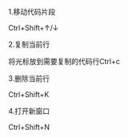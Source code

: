 1.移动代码片段

Ctrl+Shift+↑/↓

2.复制当前行

将光标放到需要复制的代码行Ctrl+c 

3.删除当前行

Ctrl+Shift+K

4.打开新窗口

Ctrl+Shift+N